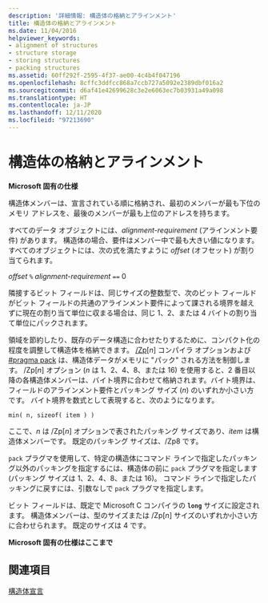 ```yaml
---
description: '詳細情報: 構造体の格納とアラインメント'
title: 構造体の格納とアラインメント
ms.date: 11/04/2016
helpviewer_keywords:
- alignment of structures
- structure storage
- storing structures
- packing structures
ms.assetid: 60ff292f-2595-4f37-ae00-4c4b4f047196
ms.openlocfilehash: 8cffc3ddfcc868a7ccb727a5092e2389dbf016a2
ms.sourcegitcommit: d6af41e42699628c3e2e6063ec7b03931a49a098
ms.translationtype: HT
ms.contentlocale: ja-JP
ms.lasthandoff: 12/11/2020
ms.locfileid: "97213690"
---
```

# <a name="storage-and-alignment-of-structures"></a>構造体の格納とアラインメント

**Microsoft 固有の仕様**

構造体メンバーは、宣言されている順に格納され、最初のメンバーが最も下位のメモリ アドレスを、最後のメンバーが最も上位のアドレスを持ちます。

すべてのデータ オブジェクトには、*alignment-requirement* (アラインメント要件) があります。 構造体の場合、要件はメンバー中で最も大きい値になります。 すべてのオブジェクトには、次の式を満たすように *offset* (オフセット) が割り当てられます。

*offset* `%` *alignment-requirement* `==` 0

隣接するビット フィールドは、同じサイズの整数型で、次のビット フィールドがビット フィールドの共通のアラインメント要件によって課される境界を越えずに現在の割り当て単位に収まる場合は、同じ 1、2、または 4 バイトの割り当て単位にパックされます。

領域を節約したり、既存のデータ構造に合わせたりするために、コンパクト化の程度を調整して構造体を格納できます。 [/Zp](../build/reference/zp-struct-member-alignment.md)[*n*] コンパイラ オプションおよび [#pragma pack](../preprocessor/pack.md) は、構造体データがメモリに "パック" される方法を制御します。 /Zp[*n*] オプション (*n* は 1、2、4、8、または 16) を使用すると、2 番目以降の各構造体メンバーは、バイト境界に合わせて格納されます。バイト境界は、フィールドのアラインメント要件とパッキング サイズ (*n*) のいずれか小さい方です。 バイト境界を数式として表現すると、次のようになります。

```
min( n, sizeof( item ) )
```

ここで、*n* は /Zp[*n*] オプションで表されたパッキング サイズであり、*item* は構造体メンバーです。 既定のパッキング サイズは、/Zp8 です。

`pack` プラグマを使用して、特定の構造体にコマンド ラインで指定したパッキング以外のパッキングを指定するには、構造体の前に `pack` プラグマを指定します (パッキング サイズは 1、2、4、8、または 16)。 コマンド ラインで指定したパッキングに戻すには、引数なしで `pack` プラグマを指定します。

ビット フィールドは、既定で Microsoft C コンパイラの **`long`** サイズに設定されます。 構造体メンバーは、型のサイズまたは /Zp[*n*] サイズのいずれか小さい方に合わせられます。 既定のサイズは 4 です。

**Microsoft 固有の仕様はここまで**

## <a name="see-also"></a>関連項目

[構造体宣言](../c-language/structure-declarations.md)
